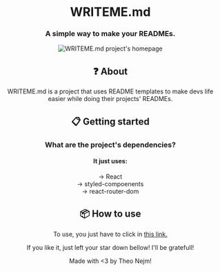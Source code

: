 
<div align="center">

# WRITEME.md

### A simple way to make your READMEs.
    
![WRITEME.md project's homepage](https://i.imgur.com/x2cOgin.png)

## ❓ About

WRITEME.md is a project that uses README templates to make devs life easier while doing their projects' READMEs.

## 📋 Getting started

### What are the project's dependencies?

#### It just uses:

-> React <br />
-> styled-compoenents <br />
-> react-router-dom <br />

## 📦 How to use

To use, you just have to click in [this link.](https://writeme.netlify.app)
    
If you like it, just left your star down bellow! I'll be gratefull!

Made with <3 by Theo Nejm!

</div>
    

